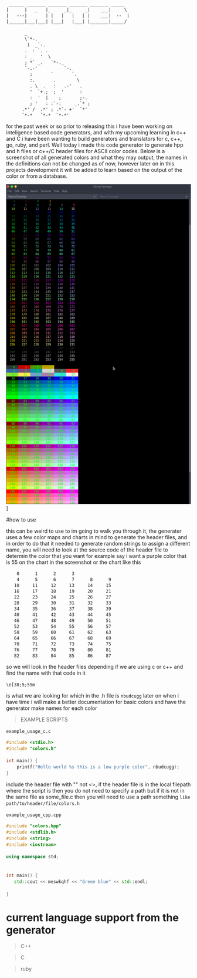 ```
 ______ _______ _______ _______ _______ _____  
|      |   _   |_     _|_     _|    ___|     \ 
|   ---|       | |   |   |   | |    ___|  --  |
|______|___|___| |___|   |___| |_______|_____/ 
                                              
       _                        
       \`*-.                    
        )  _`-.                 
       .  : `. .                
       : _   '  \               
       ; *` _.   `*-._          
       `-.-'          `-.       
         ;       `       `.     
         :.       .        \    
         . \  .   :   .-'   .   
         '  `+.;  ;  '      :   
         :  '  |    ;       ;-. 
         ; '   : :`-:     _.`* ;
      .*' /  .*' ; .*`- +'  `*' 
      `*-*   `*-*  `*-*'
```

for the past week or so prior to releasing this i have been working on inteligence based code generators, and with my upcoming learning in c++ and C i have been wanting to build generators and translators for c, c++, go, ruby, and perl. Well today i made this code generator to generate hpp and h files or c++/C header files for ASCII color codes. Below is a screenshot of all generated colors and what they may output, the names in the definitions can not be changed as of now, however later on in this projects development it will be added to learn based on the output of the color or from a database.


<img src="colors.png" />]


#how to use 

this can be weird to use to im going to walk you through it, the generater uses a few color maps and charts in mind to generate the header files, and in order to do that it needed to generate random strings to assign a different name, you will need to look at the source code of the header file to determin the color that you want for example say i want a purple color that is 55 on the chart in the screenshot or the chart like this 

```
    0      1      2      3  
    4      5      6      7      8      9  
   10     11     12     13     14     15  
   16     17     18     19     20     21  
   22     23     24     25     26     27  
   28     29     30     31     32     33  
   34     35     36     37     38     39  
   40     41     42     43     44     45  
   46     47     48     49     50     51  
   52     53     54     55     56     57  
   58     59     60     61     62     63  
   64     65     66     67     68     69  
   70     71     72     73     74     75  
   76     77     78     79     80     81  
   82     83     84     85     86     87  
```

so we will look in the header files depending if we are using c or c++ and find the name with that code in it

`\e[38;5;55m`

is what we are looking for which in the .h file is `nbudcugg` later on when i have time i will make a better documentation for basic colors and have the generator make names for each color 

> EXAMPLE SCRIPTS 

`example_usage_c.c`


```c
#include <stdio.h>
#include "colors.h"

int main() {
    printf("Hello world %s this is a low purple color", nbudcugg);
}
```

include the header file with "" not <>, if the header file is in the local filepath where the script is then you do not need to specify a path but if it is not in the same file as some_file.c then you will need to use a path something `like path/to/header/file/colors.h`

`example_usage_cpp.cpp`


```cpp
#include "colors.hpp"
#include <stdlib.h>
#include <string>
#include <iostream>

using namespace std;


int main() {
   std::cout << meswkqhf << "Green blue" << std::endl;

}
```

# current language support from the generator

> C++

> C

> ruby
